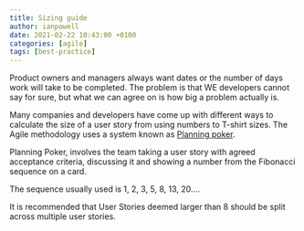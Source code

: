 ```yaml
---
title: Sizing guide
author: ianpowell
date: 2021-02-22 10:43:00 +0100
categories: [agile]
tags: [best-practice]
---
```


Product owners and managers always want dates or the number of days work will take to be completed.  The problem is that WE developers cannot say for sure, but what we can agree on is how big a problem actually is.

Many companies and developers have come up with different ways to calculate the size of a user story from using numbers to T-shirt sizes.  The Agile methodology uses a system known as [Planning poker](https://en.wikipedia.org/wiki/Planning_poker).  

Planning Poker, involves the team taking a user story with agreed acceptance criteria, discussing it and showing a number from the Fibonacci sequence on a card.

The sequence usually used is 1, 2, 3, 5, 8, 13, 20....

It is recommended that User Stories deemed larger than 8 should be split across multiple user stories.
